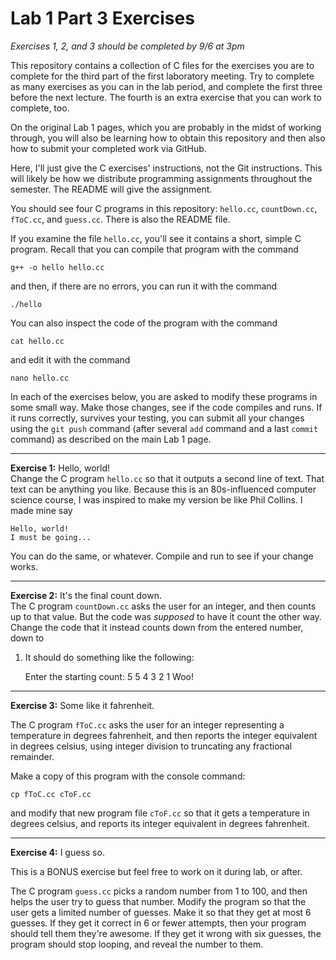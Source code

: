 # Lab 1 Part 3 Exercises

*Exercises 1, 2, and 3 should be completed by 9/6 at 3pm*
 
This repository contains a collection of C files for the exercises
you are to complete for the third part of the first laboratory meeting.
Try to complete as many exercises as you can in the lab period, and
complete the first three before the next lecture. The fourth is an
extra exercise that you can work to complete, too.

On the original Lab 1 pages, which you are probably in the midst of
working through, you will also be learning how to obtain this repository
and then also how to submit your completed work via GitHub.

Here, I'll just give the C exercises' instructions, not the Git instructions.
This will likely be how we distribute programming assignments throughout
the semester. The README will give the assignment.

You should see four C programs in this repository: `hello.cc`, `countDown.cc`,
`fToC.cc`, and `guess.cc`. There is also the README file.

If you examine the file `hello.cc`, you'll see it contains a short, simple C
program. Recall that you can compile that program with the command

    g++ -o hello hello.cc

and then, if there are no errors, you can run it with the command

    ./hello

You can also inspect the code of the program with the command

    cat hello.cc

and edit it with the command

    nano hello.cc

In each of the exercises below, you are asked to modify these programs
in some small way. Make those changes, see if the code compiles and runs.
If it runs correctly, survives your testing, you can submit all your 
changes using the `git push` command (after several `add` command
and a last `commit` command) as described on the main Lab 1 page.

---
**Exercise 1:** Hello, world!  
Change the C program `hello.cc` so that it outputs a second line of text. That text
can be anything you like. Because this is an 80s-influenced computer science
course, I was inspired to make my version be like Phil Collins. I made mine
say

    Hello, world!
    I must be going...

You can do the same, or whatever. Compile and run to see if your change works.

---
**Exercise 2:** It's the final count down.  
The C program `countDown.cc` asks the user for an integer, and then counts up
to that value. But the code was *supposed* to have it count the other way.
Change the code that it instead counts down from the entered number, down to
1.  It should do something like the following:

    Enter the starting count: 5
    5
    4
    3
    2
    1
    Woo!

---

**Exercise 3:** Some like it fahrenheit.

The C program `fToC.cc` asks the user for an integer representing a temperature
in degrees fahrenheit, and then reports the integer equivalent in degrees celsius,
using integer division to truncating any fractional remainder.

Make a copy of this program with the console command:

    cp fToC.cc cToF.cc

and modify that new program file `cToF.cc` so that it gets a temperature in degrees
celsius, and reports its integer equivalent in degrees fahrenheit.

---

**Exercise 4:** I guess so.

This is a BONUS exercise but feel free to work on it during lab, or after.

The C program `guess.cc` picks a random number from 1 to 100, and then helps the
user try to guess that number. Modify the program so that the user gets a limited
number of guesses. Make it so that they get at most 6 guesses. If they get it
correct in 6 or fewer attempts, then your program should tell them they're
awesome. If they get it wrong with six guesses, the program should stop looping,
and reveal the number to them.









